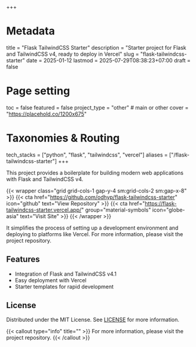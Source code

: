 +++
# Metadata
title = "Flask TailwindCSS Starter"
description = "Starter project for Flask and TailwindCSS v4, ready to deploy in Vercel" 
slug = "flask-tailwindcss-starter"
date = 2025-01-12
lastmod = 2025-07-29T08:38:23+07:00
draft = false

# Page setting
toc = false
featured = false
project_type = "other" # main or other
cover = "https://placehold.co/1200x675"

# Taxonomies & Routing
tech_stacks = ["python", "flask", "tailwindcss", "vercel"]
aliases = ["/flask-tailwindcss-starter"]
+++

This project provides a boilerplate for building modern web applications with Flask and TailwindCSS v4.

{{< wrapper class="grid grid-cols-1 gap-y-4 sm:grid-cols-2 sm:gap-x-8" >}}
{{< cta href="https://github.com/odhyp/flask-tailwindcss-starter" icon="github" text="View Repository" >}}
{{< cta href="https://flask-tailwindcss-starter.vercel.app/" group="material-symbols" icon="globe-asia" text="Visit Site" >}}
{{< /wrapper >}}

It simplifies the process of setting up a development environment and deploying to platforms like Vercel. For more information, please visit the project repository.

## Features

- Integration of Flask and TailwindCSS v4.1
- Easy deployment with Vercel
- Starter templates for rapid development

## License

Distributed under the MIT License. See [LICENSE](https://github.com/odhyp/flask-tailwindcss-starter/blob/master/LICENSE) for more information.

{{< callout type="info" title="" >}}
For more information, please visit the project repository.
{{< /callout >}}
